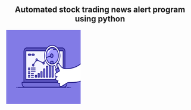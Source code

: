 <h2 align = "center"> Automated stock trading news alert program using python </h2>
<img src = "74pZ.gif" width = "200" height = "200" align  = "middle"/>

